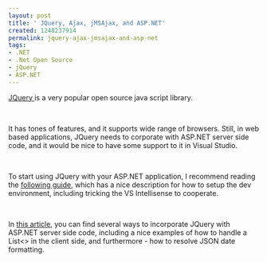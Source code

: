 ```yaml
---
layout: post
title: ' JQuery, Ajax, jMSAjax, and ASP.NET'
created: 1248237914
permalink: jquery-ajax-jmsajax-and-asp-net
tags:
- .NET
- .Net Open Source
- jQuery
- ASP.NET
---
```

<p><a target="_blank" href="http://jquery.com/">JQuery </a>is a very popular open source java script library.</p>
<p>&nbsp;</p>
<p>It has tones of features, and it supports wide range of browsers. Still, in web based applications, JQuery needs to corporate with ASP.NET server side code, and it would be nice to have some support to it in Visual Studio.</p>
<p>&nbsp;</p>
<p>To start using JQuery with your ASP.NET application, I recommend reading the <a href="http://www.dotnetcurry.com/ShowArticle.aspx?ID=231">following guide</a>, which has a nice description for how to setup the dev environment, including tricking the VS Intellisense to cooperate.</p>
<p>&nbsp;</p>
<p>In <a target="_blank" href="http://www.mikesdotnetting.com/Article/104/Many-ways-to-communicate-with-your-database-using-jQuery-AJAX-and-ASP.NET">this article</a>, you can find several ways to incorporate JQuery with ASP.NET server side code, including a nice examples of how to handle a List&lt;&gt; in the client side, and furthermore - how to resolve JSON date formatting.</p>
